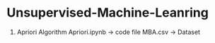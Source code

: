 # Unsupervised-Machine-Leanring

1. Apriori Algorithm
    Apriori.ipynb -> code file
    MBA.csv -> Dataset
    
